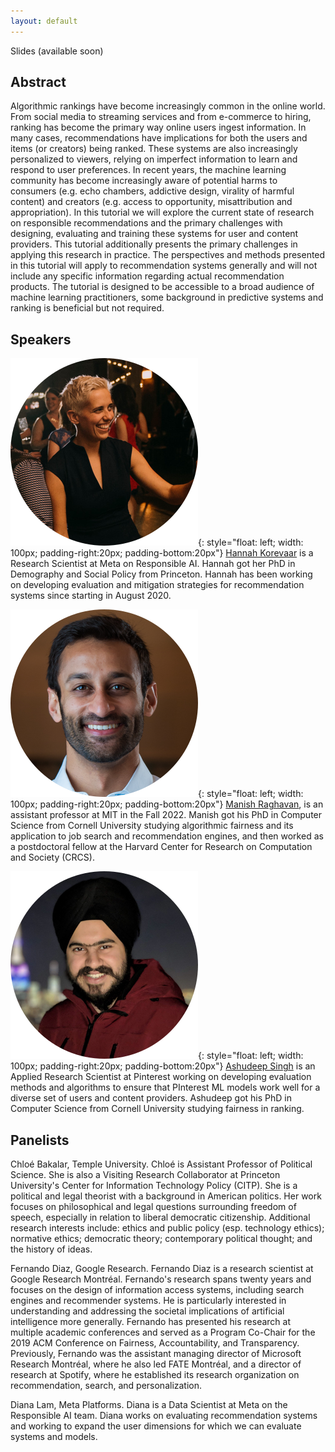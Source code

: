 ```yaml
---
layout: default
---
```


Slides (available soon)

## Abstract
Algorithmic rankings have become increasingly common in the online world. From social media to streaming services and from e-commerce to hiring, ranking has become the primary way online users ingest information. In many cases, recommendations have implications for both the users and items (or creators) being ranked. These systems are also increasingly personalized to viewers, relying on imperfect information to learn and respond to user preferences. In recent years, the machine learning community has become increasingly aware of potential harms to consumers (e.g. echo chambers, addictive design, virality of harmful content) and creators (e.g. access to opportunity, misattribution and appropriation). In this tutorial we will explore the current state of research on responsible recommendations and the primary challenges with designing, evaluating and training these systems for user and content providers. This tutorial additionally presents the primary challenges in applying this research in practice. The perspectives and methods presented in this tutorial will apply to recommendation systems generally and will not include any specific information regarding actual recommendation products. The tutorial is designed to be accessible to a broad audience of machine learning practitioners, some background in predictive systems and ranking is beneficial but not required. 


## Speakers


![avatar](assets/img/hannah.png){: style="float: left; width: 100px; padding-right:20px; padding-bottom:20px"}
[Hannah Korevaar]() is a Research Scientist at Meta on Responsible AI. Hannah got her PhD in Demography and Social Policy from Princeton. Hannah has been working on developing evaluation and mitigation strategies for recommendation systems since starting in August 2020. 

![avatar](assets/img/manish.png){: style="float: left; width: 100px; padding-right:20px; padding-bottom:20px"} 
[Manish Raghavan](https://mraghavan.github.io/), is an assistant professor at MIT in the Fall 2022. Manish got his PhD in Computer Science from Cornell University studying algorithmic fairness and its application to job search and recommendation engines, and then worked as a postdoctoral fellow at the Harvard Center for Research on Computation and Society (CRCS).  

![avatar](assets/img/ashudeep.png){: style="float: left; width: 100px; padding-right:20px; padding-bottom:20px"}
[Ashudeep Singh](https://www.ashudeepsingh.com/) is an Applied Research Scientist at Pinterest working on developing evaluation methods and algorithms to ensure that PInterest ML models work well for a diverse set of users and content providers. Ashudeep got his PhD in Computer Science from Cornell University studying fairness in ranking. 



## Panelists

Chloé Bakalar, Temple University. Chloé is Assistant Professor of Political Science. She is also a Visiting Research Collaborator at Princeton University's Center for Information Technology Policy (CITP). She is a political and legal theorist with a background in American politics. Her work focuses on philosophical and legal questions surrounding freedom of speech, especially in relation to liberal democratic citizenship. Additional research interests include: ethics and public policy (esp. technology ethics); normative ethics; democratic theory; contemporary political thought; and the history of ideas. 

Fernando Diaz, Google Research. Fernando Diaz is a research scientist at Google Research Montréal. Fernando's research spans twenty years and focuses on the design of information access systems, including search engines and recommender systems. He is particularly interested in understanding and addressing the societal implications of artificial intelligence more generally. Fernando has presented his research at multiple academic conferences and served as a Program Co-Chair for the 2019 ACM Conference on Fairness, Accountability, and Transparency. Previously, Fernando was the assistant managing director of Microsoft Research Montréal, where he also led FATE Montréal, and a director of research at Spotify, where he established its research organization on recommendation, search, and personalization.

Diana Lam, Meta Platforms. Diana is a Data Scientist at Meta on the Responsible AI team. Diana works on evaluating recommendation systems and working to expand the user dimensions for which we can evaluate systems and models. 
